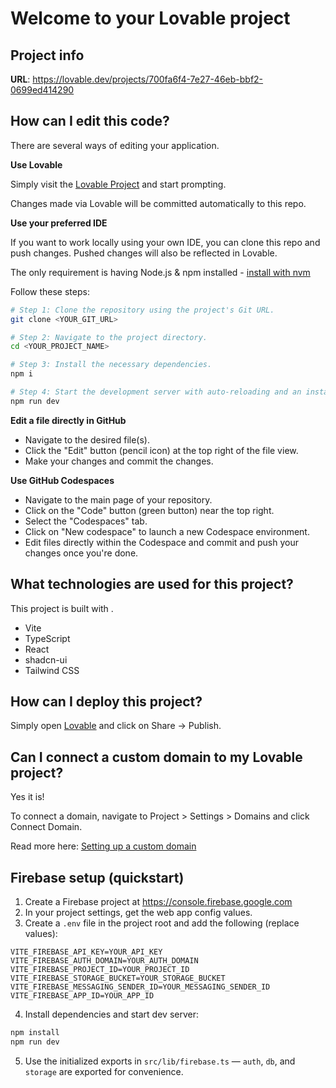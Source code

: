 # Welcome to your Lovable project

## Project info

**URL**: https://lovable.dev/projects/700fa6f4-7e27-46eb-bbf2-0699ed414290

## How can I edit this code?

There are several ways of editing your application.

**Use Lovable**

Simply visit the [Lovable Project](https://lovable.dev/projects/700fa6f4-7e27-46eb-bbf2-0699ed414290) and start prompting.

Changes made via Lovable will be committed automatically to this repo.

**Use your preferred IDE**

If you want to work locally using your own IDE, you can clone this repo and push changes. Pushed changes will also be reflected in Lovable.

The only requirement is having Node.js & npm installed - [install with nvm](https://github.com/nvm-sh/nvm#installing-and-updating)

Follow these steps:

```sh
# Step 1: Clone the repository using the project's Git URL.
git clone <YOUR_GIT_URL>

# Step 2: Navigate to the project directory.
cd <YOUR_PROJECT_NAME>

# Step 3: Install the necessary dependencies.
npm i

# Step 4: Start the development server with auto-reloading and an instant preview.
npm run dev
```

**Edit a file directly in GitHub**

- Navigate to the desired file(s).
- Click the "Edit" button (pencil icon) at the top right of the file view.
- Make your changes and commit the changes.

**Use GitHub Codespaces**

- Navigate to the main page of your repository.
- Click on the "Code" button (green button) near the top right.
- Select the "Codespaces" tab.
- Click on "New codespace" to launch a new Codespace environment.
- Edit files directly within the Codespace and commit and push your changes once you're done.

## What technologies are used for this project?

This project is built with .

- Vite
- TypeScript
- React
- shadcn-ui
- Tailwind CSS

## How can I deploy this project?

Simply open [Lovable](https://lovable.dev/projects/700fa6f4-7e27-46eb-bbf2-0699ed414290) and click on Share -> Publish.

## Can I connect a custom domain to my Lovable project?

Yes it is!

To connect a domain, navigate to Project > Settings > Domains and click Connect Domain.

Read more here: [Setting up a custom domain](https://docs.lovable.dev/tips-tricks/custom-domain#step-by-step-guide)

## Firebase setup (quickstart)

1. Create a Firebase project at https://console.firebase.google.com
2. In your project settings, get the web app config values.
3. Create a `.env` file in the project root and add the following (replace values):

```
VITE_FIREBASE_API_KEY=YOUR_API_KEY
VITE_FIREBASE_AUTH_DOMAIN=YOUR_AUTH_DOMAIN
VITE_FIREBASE_PROJECT_ID=YOUR_PROJECT_ID
VITE_FIREBASE_STORAGE_BUCKET=YOUR_STORAGE_BUCKET
VITE_FIREBASE_MESSAGING_SENDER_ID=YOUR_MESSAGING_SENDER_ID
VITE_FIREBASE_APP_ID=YOUR_APP_ID
```

4. Install dependencies and start dev server:

```powershell
npm install
npm run dev
```

5. Use the initialized exports in `src/lib/firebase.ts` — `auth`, `db`, and `storage` are exported for convenience.

